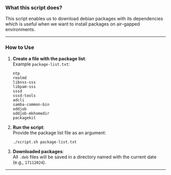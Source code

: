 ### **What this script does?**
This script enables us to download debian packages with its dependencies which is useful when we want to install packages on air-gapped environments.

---

### **How to Use**
1. **Create a file with the package list**:  
   Example `package-list.txt`:
   ```
   ntp
   realmd
   libnss-sss
   libpam-sss
   sssd
   sssd-tools
   adcli
   samba-common-bin
   oddjob
   oddjob-mkhomedir
   packagekit
   ```

2. **Run the script**:  
   Provide the package list file as an argument:
   ```bash
   ./script.sh package-list.txt
   ```

3. **Downloaded packages**:  
   All `.deb` files will be saved in a directory named with the current date (e.g., `17112024`).

---
